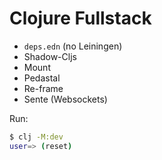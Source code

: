 # Clojure Fullstack

* `deps.edn` (no Leiningen)
* Shadow-Cljs
* Mount
* Pedastal
* Re-frame
* Sente (Websockets)

Run:

```bash
$ clj -M:dev
user=> (reset)
```
